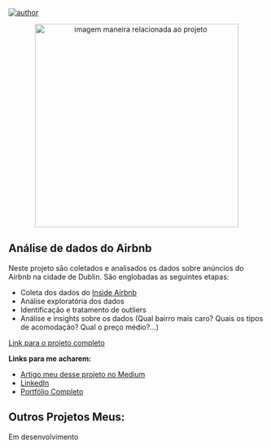 [![author](https://img.shields.io/badge/author-MarioCarvalho-red.svg)](https://www.linkedin.com/in/mario-carvalho-5a686aab/) 

<p align="center">
  <img src="https://www.edublin.com.br/wp-content/uploads/2020/07/temple-bar-irlanda.jpg" alt="imagem maneira relacionada ao projeto"height=400px >
</p>

## Análise de dados do Airbnb

Neste projeto são coletados e analisados os dados sobre anúncios do Airbnb na cidade de Dublin. São englobadas as seguintes etapas:

* Coleta dos dados do [Inside Airbnb](http://data.insideairbnb.com/ireland/leinster/dublin/2021-07-07/visualisations/listings.csv)
* Análise exploratória dos dados
* Identificação e tratamento de outliers
* Análise e insights sobre os dados (Qual bairro mais caro? Quais os tipos de acomodação? Qual o preço médio?...)

[Link para o projeto completo](https://github.com/mariusss21/airbnb_dublin/blob/main/Analisando_os_Dados_do_Airbnb_Dublin.ipynb)

**Links para me acharem:**
* [Artigo meu desse projeto no Medium]()
* [LinkedIn](https://www.linkedin.com/in/mario-carvalho-5a686aab/)
* [Portfólio Completo](https://github.com/mariusss21/Portfolio_DS)


## Outros Projetos Meus:

Em desenvolvimento
